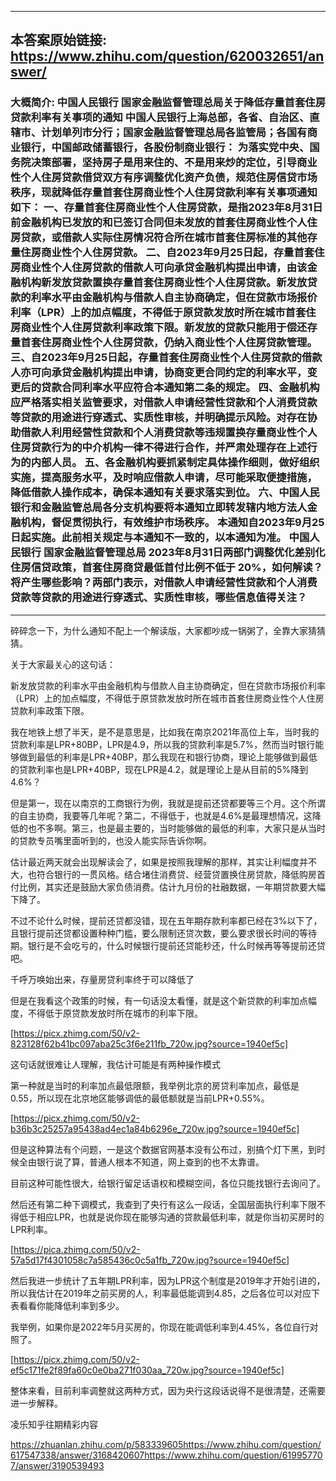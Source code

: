 ----------------------------------------
## 本答案原始链接: https://www.zhihu.com/question/620032651/answer/
### 大概简介: 中国人民银行 国家金融监督管理总局关于降低存量首套住房贷款利率有关事项的通知 中国人民银行上海总部，各省、自治区、直辖市、计划单列市分行；国家金融监督管理总局各监管局；各国有商业银行，中国邮政储蓄银行，各股份制商业银行： 为落实党中央、国务院决策部署，坚持房子是用来住的、不是用来炒的定位，引导商业性个人住房贷款借贷双方有序调整优化资产负债，规范住房信贷市场秩序，现就降低存量首套住房商业性个人住房贷款利率有关事项通知如下： 一、存量首套住房商业性个人住房贷款，是指2023年8月31日前金融机构已发放的和已签订合同但未发放的首套住房商业性个人住房贷款，或借款人实际住房情况符合所在城市首套住房标准的其他存量住房商业性个人住房贷款。 二、自2023年9月25日起，存量首套住房商业性个人住房贷款的借款人可向承贷金融机构提出申请，由该金融机构新发放贷款置换存量首套住房商业性个人住房贷款。新发放贷款的利率水平由金融机构与借款人自主协商确定，但在贷款市场报价利率（LPR）上的加点幅度，不得低于原贷款发放时所在城市首套住房商业性个人住房贷款利率政策下限。新发放的贷款只能用于偿还存量首套住房商业性个人住房贷款，仍纳入商业性个人住房贷款管理。 三、自2023年9月25日起，存量首套住房商业性个人住房贷款的借款人亦可向承贷金融机构提出申请，协商变更合同约定的利率水平，变更后的贷款合同利率水平应符合本通知第二条的规定。 四、金融机构应严格落实相关监管要求，对借款人申请经营性贷款和个人消费贷款等贷款的用途进行穿透式、实质性审核，并明确提示风险。对存在协助借款人利用经营性贷款和个人消费贷款等违规置换存量商业性个人住房贷款行为的中介机构一律不得进行合作，并严肃处理存在上述行为的内部人员。 五、各金融机构要抓紧制定具体操作细则，做好组织实施，提高服务水平，及时响应借款人申请，尽可能采取便捷措施，降低借款人操作成本，确保本通知有关要求落实到位。 六、中国人民银行和金融监管总局各分支机构要将本通知立即转发辖内地方法人金融机构，督促贯彻执行，有效维护市场秩序。 本通知自2023年9月25日起实施。此前相关规定与本通知不一致的，以本通知为准。 中国人民银行 国家金融监督管理总局 2023年8月31日两部门调整优化差别化住房信贷政策，首套住房商贷最低首付比例不低于 20%，如何解读？将产生哪些影响？两部门表示，对借款人申请经营性贷款和个人消费贷款等贷款的用途进行穿透式、实质性审核，哪些信息值得关注？
----------------------------------------
碎碎念一下，为什么通知不配上一个解读版，大家都吵成一锅粥了，全靠大家猜猜猜。

关于大家最关心的这句话：

新发放贷款的利率水平由金融机构与借款人自主协商确定，但在贷款市场报价利率（LPR）上的加点幅度，不得低于原贷款发放时所在城市首套住房商业性个人住房贷款利率政策下限。

我在地铁上想了半天，是不是意思是，比如我在南京2021年高位上车，当时我的贷款利率是LPR+80BP，LPR是4.9，所以我的贷款利率是5.7%，然而当时银行能够做到最低的利率是LPR+40BP，那么我现在和银行协商，理论上能够做到最低的贷款利率也是LPR+40BP，现在LPR是4.2，就是理论上是从目前的5%降到4.6%？

但是第一，现在以南京的工商银行为例，我就是提前还贷都要等三个月。这个所谓的自主协商，我要等几年呢？第二，不得低于，也就是4.6%是最理想情况，这降低的也不多啊。第三，也是最主要的，当时能够做的最低的利率，大家只是从当时的贷款专员嘴里面听到的，也没人能实际告诉你啊。

估计最近两天就会出现解读会了，如果是按照我理解的那样，其实让利幅度并不大，也符合银行的一贯风格。结合堵住消费贷、经营贷置换住房贷款，降低购房首付比例，其实还是鼓励大家负债消费。估计九月份的社融数据，一年期贷款要大幅下降了。

不过不论什么时候，提前还贷都没错，现在五年期存款利率都已经在3%以下了，且银行提前还贷都设置种种门槛，要么限制还贷次数，要么要求很长时间的等待期。银行是不会吃亏的，什么时候银行提前还贷能秒还，什么时候再等等提前还贷吧。

千呼万唤始出来，存量房贷利率终于可以降低了

但是在我看这个政策的时候，有一句话没太看懂，就是这个新贷款的利率加点幅度，不得低于原贷款发放时所在城市的利率下限。

[https://picx.zhimg.com/50/v2-823128f62b41bc097aba25c3f6e211fb_720w.jpg?source=1940ef5c]

这句话就很难让人理解，我估计可能是有两种操作模式

第一种就是当时的利率加点最低限额，我举例北京的房贷利率加点，最低是0.55，所以现在北京地区能够调低的最低额就是当前LPR+0.55%。

[https://picx.zhimg.com/50/v2-b36b3c25257a95438ad4ec1a84b6296e_720w.jpg?source=1940ef5c]

但是这种算法有个问题，一是这个数据官网基本没有公布过，别搞个灯下黑，到时候全由银行说了算，普通人根本不知道，网上查到的也不太靠谱。

目前这种可能性很大，给银行留足话语权和模糊空间，各位只能找银行去询问了。

然后还有第二种下调模式，我查到了央行有这么一段话，全国层面执行利率下限不得低于相应LPR，也就是说你现在能够沟通的贷款最低利率，就是你当初买房时的LPR利率。

[https://pica.zhimg.com/50/v2-57a5d17f4301058c7a585436c0c5a1fb_720w.jpg?source=1940ef5c]

然后我进一步统计了五年期LPR利率，因为LPR这个制度是2019年才开始引进的，所以我估计在2019年之前买房的人，利率最低能调到4.85，之后各位可以对应下表看看你能降低利率到多少。

我举例，如果你是2022年5月买房的，你现在能调低利率到4.45%，各位自行对照了。

[https://picx.zhimg.com/50/v2-ef5c171fe2f89fa60c0e0ba271f030aa_720w.jpg?source=1940ef5c]

整体来看，目前利率调整就这两种方式，因为央行这段话说得不是很清楚，还需要进一步解释。

凌乐知乎往期精彩内容

https://zhuanlan.zhihu.com/p/583339605https://www.zhihu.com/question/617547338/answer/3168420607https://www.zhihu.com/question/619957707/answer/3190539493

